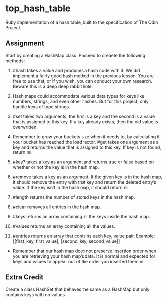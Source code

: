 # top_hash_table

Ruby implementation of a hash table, built to the specification of The Odin
Project.

## Assignment

Start by creating a HashMap class. Proceed to creaete the following methods:

1. #hash takes a value and produces a hash code with it. We did implement a
fairly good hash method in the previous lesson. You are free to use that, or if
you wish, you can conduct your own research. Beware this is a deep deep rabbit
hole.

2. Hash maps could accommodate various data types for keys like numbers, strings,
and even other hashes. But for this project, only handle keys of type strings.

3. #set takes two arguments, the first is a key and the second is a value that is
assigned to this key. If a key already exists, then the old value is
overwritten.

4. Remember to grow your buckets size when it needs to, by calculating if your
bucket has reached the load factor. #get takes one argument as a key and returns
the value that is assigned to this key. If key is not found, return nil.

5. #key? takes a key as an argument and returns true or false based on whether or
not the key is in the hash map.

6. #remove takes a key as an argument. If the given key is in the hash map, it
should remove the entry with that key and return the deleted entry’s value. If
the key isn’t in the hash map, it should return nil.

7. #length returns the number of stored keys in the hash map.

8. #clear removes all entries in the hash map.

9. #keys returns an array containing all the keys inside the hash map.

10. #values returns an array containing all the values.

11. #entries returns an array that contains each key, value pair. Example:
[[first_key, first_value], [second_key, second_value]]

- Remember that our hash map does not preserve insertion order when you are
retrieving your hash map’s data. It is normal and expected for keys and values
to appear out of the order you inserted them in.

## Extra Credit

Create a class HashSet that behaves the same as a HashMap but only contains keys
with no values.
